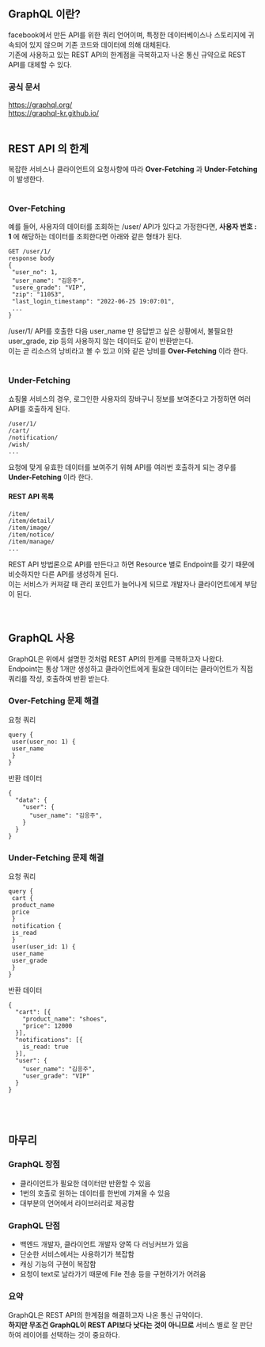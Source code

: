 ## GraphQL 이란?
facebook에서 만든 API를 위한 쿼리 언어이며, 특정한 데이터베이스나 스토리지에 귀속되어 있지 않으며 기존 코드와 데이터에 의해 대체된다.    
기존에 사용하고 있는 REST API의 한계점을 극복하고자 나온 통신 규약으로 REST API를 대체할 수 있다.  
### 공식 문서  
https://graphql.org/  
https://graphql-kr.github.io/
<br><br>
## REST API 의 한계
복잡한 서비스나 클라이언트의 요청사항에 따라 __Over-Fetching__ 과 __Under-Fetching__ 이 발생한다.  
<br>  
### Over-Fetching
예를 들어, 사용자의 데이터를 조회하는 /user/ API가 있다고 가정한다면, __사용자 번호 : 1__ 에 해당하는 데이터를 조회한다면 아래와 같은 형태가 된다.  
```
GET /user/1/
response body 
{
 "user_no": 1,
 "user_name": "김응주",
 "usere_grade": "VIP",
 "zip": "11053",
 "last_login_timestamp": "2022-06-25 19:07:01",
 ...
}
```
/user/1/ API를 호출한 다음 user_name 만 응답받고 싶은 상황에서, 불필요한 user_grade, zip 등의 사용하지 않는 데이터도 같이 반환받는다.  
이는 곧 리소스의 낭비라고 볼 수 있고 이와 같은 낭비를 __Over-Fetching__ 이라 한다.  
<br>
### Under-Fetching  
쇼핑몰 서비스의 경우, 로그인한 사용자의 장바구니 정보를 보여준다고 가정하면 여러 API를 호출하게 된다.
```
/user/1/
/cart/
/notification/
/wish/
...
```
요청에 맞게 유효한 데이터를 보여주기 위해 API를 여러번 호출하게 되는 경우를 __Under-Fetching__ 이라 한다.  
#### REST API 목록  
```
/item/
/item/detail/
/item/image/
/item/notice/
/item/manage/
...
```  
REST API 방법론으로 API를 만든다고 하면 Resource 별로 Endpoint를 갖기 때문에 비슷하지만 다른 API를 생성하게 된다.  
이는 서비스가 커져갈 때 관리 포인트가 늘어나게 되므로 개발자나 클라이언트에게 부담이 된다.  
<br><br>
## GraphQL 사용
GraphQL은 위에서 설명한 것처럼 REST API의 한계를 극복하고자 나왔다.  
Endpoint는 통상 1개만 생성하고 클라이언트에게 필요한 데이터는 클라이언트가 직접 쿼리를 작성, 호출하여 반환 받는다.  
### Over-Fetching 문제 해결  
요청 쿼리
```
query {  
 user(user_no: 1) {  
 user_name  
 }  
}  
```
반환 데이터  
```
{  
  "data": {  
    "user": {  
      "user_name": "김응주",  
    }  
  }  
}  
```
### Under-Fetching 문제 해결  
요청 쿼리  
```
query {
 cart {
 product_name
 price
 }
 notification {
 is_read
 }
 user(user_id: 1) {
 user_name
 user_grade
 }
}  
```
반환 데이터  
```
{
  "cart": [{
    "product_name": "shoes",
    "price": 12000
  }],
  "notifications": [{
    is_read: true
  }],
  "user": {
    "user_name": "김응주",
    "user_grade": "VIP"
  }
}
```  
<br><br>
## 마무리  
### GraphQL 장점  
- 클라이언트가 필요한 데이터만 반환할 수 있음  
- 1번의 호출로 원하는 데이터를 한번에 가져올 수 있음  
- 대부분의 언어에서 라이브러리로 제공함  
### GraphQL 단점  
- 백엔드 개발자, 클라이언트 개발자 양쪽 다 러닝커브가 있음  
- 단순한 서비스에서는 사용하기가 복잡함  
- 캐싱 기능의 구현이 복잡함  
- 요청이 text로 날라가기 때문에 File 전송 등을 구현하기가 어려움  
### 요약  
GraphQL은 REST API의 한계점을 해결하고자 나온 통신 규약이다.       
__하지만 무조건 GraphQL이 REST API보다 낫다는 것이 아니므로__ 서비스 별로 잘 판단하여 레이어를 선택하는 것이 중요하다.  
<br><br><br><br>    
